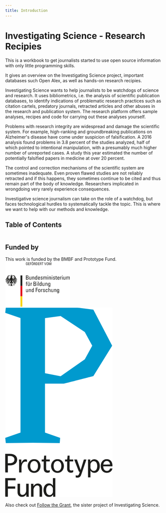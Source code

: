 ```yaml
---
title: Introduction
---
```


# Investigating Science - Research Recipies

This is a workbook to get journalists started to use open source information with only little programming skills. 

It gives an overview on the Investigating Science project, important databases such Open Alex, as well as hands-on research recipies.

Investigating Science wants to help journalists to be watchdogs of science and research. It uses bibliometrics, i.e. the analysis of scientific publication databases, to identify indications of problematic research practices such as citation cartels, predatory journals, retracted articles and other abuses in the research and publication system. The research platform offers sample analyses, recipes and code for carrying out these analyses yourself. 

Problems with research integrity are widespread and damage the scientific system. For example, high-ranking and groundbreaking publications on Alzheimer's disease have come under suspicion of falsification. A 2016 analysis found problems in 3.8 percent of the studies analyzed, half of which pointed to intentional manipulation, with a presumably much higher number of unreported cases. A study this year estimated the number of potentially falsified papers in medicine at over 20 percent. 

The control and correction mechanisms of the scientific system are sometimes inadequate. Even proven flawed studies are not reliably retracted and if this happens, they sometimes continue to be cited and thus remain part of the body of knowledge. Researchers implicated in wrongdoing very rarely experience consequences. 

Investigative science journalism can take on the role of a watchdog, but faces technological hurdles to systematically tackle the topic. This is where we want to help with our methods and knowledge. 

## Table of Contents

```{tableofcontents}
```

## Funded by 

This work is funded by the BMBF and Prototype Fund.
![](./imgs/bmbf.png)
![](./imgs/ptf.png)



Also check out [Follow the Grant](https://followthegrant.org/), the sister project of Investigating Science.


